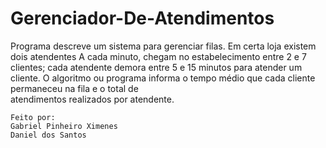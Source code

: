 # Gerenciador-De-Atendimentos
Programa descreve um sistema para gerenciar filas.
Em certa loja existem dois atendentes
A cada minuto, chegam no estabelecimento entre	2	e	7 clientes;	cada	atendente	demora	entre	5	e	15	minutos	para	atender	um	cliente.
O	algoritmo	ou	programa	informa	o	 tempo	médio	que	cada	cliente	permaneceu	na	fila e	o	 total	de	
atendimentos	realizados	por	atendente.

~~~~~~~~~~~~~~~~~~~~~~~~~~~~~~~~~~~~~~~~~~~~~~~~~~~~~~~~~~~~~~~~~~~~~~~~~~~~~~~~~~~~~~~~~~~~~~~~~~~~~~~~~~~~~~~~~~~~~~~~~~~~
Feito por:
Gabriel Pinheiro Ximenes
Daniel dos Santos 
